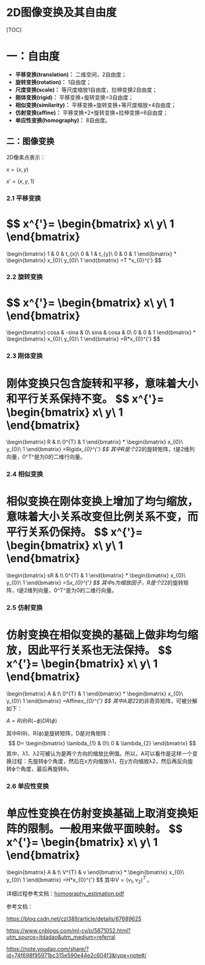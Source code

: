 # 2D图像变换及其自由度

[TOC]

# 一：自由度

- **平移变换(translation)：** 二维空间，2自由度；
- **旋转变换(rotation)：** 1自由度；
- **尺度变换(scale)：** 等尺度缩放1自由度，拉伸变换2自由度；
- **刚体变换(rigid)：** 平移变换+旋转变换=3自由度；
- **相似变换(similarity)：** 平移变换+旋转变换+等尺度缩放=4自由度；
- **仿射变换(affine)：** 平移变换+2*旋转变换+拉伸变换=6自由度；
- **单应性变换(homography)：** 8自由度。





## 二：图像变换

2D像素点表示：

$x=(x, y)$

$x' = (x, y, 1)$

### 2.1 平移变换

$$
x^{'}=
\begin{bmatrix}
x\\ 
y\\ 
1
\end{bmatrix}
=
\begin{bmatrix}
1 & 0 & t_{x}\\
0 & 1 & t_{y}\\ 
0 & 0 & 1
\end{bmatrix}
*
\begin{bmatrix}
x_{0}\\ 
y_{0}\\ 
1
\end{bmatrix}
=T *x_{0}^{'}
$$

### 2.2 旋转变换

$$
x^{'}=
\begin{bmatrix}
x\\
y\\
1
\end{bmatrix}
=
\begin{bmatrix}
cosa & -sina & 0\\
sina & cosa & 0\\ 
0 & 0 & 1
\end{bmatrix}
*
\begin{bmatrix}
x_{0}\\ 
y_{0}\\
1
\end{bmatrix}
=R*x_{0}^{'}
$$

### 2.3 刚体变换

刚体变换只包含旋转和平移，意味着大小和平行关系保持不变。
$$
x^{'}=
\begin{bmatrix}
x\\
y\\
1
\end{bmatrix}
=
\begin{bmatrix}
R & t\\
0^{T} & 1
\end{bmatrix}
*
\begin{bmatrix}
x_{0}\\ 
y_{0}\\
1
\end{bmatrix}
=Rigid*x_{0}^{'}
$$
其中R是个2*2的旋转矩阵，t是2维列向量，0^T^是为0的二维行向量。

### 2.4 相似变换

相似变换在刚体变换上增加了均匀缩放，意味着大小关系改变但比例关系不变，而平行关系仍保持。
$$
x^{'}=
\begin{bmatrix}
x\\
y\\
1
\end{bmatrix}
=
\begin{bmatrix}
sR & t\\
0^{T} & 1
\end{bmatrix}
*
\begin{bmatrix}
x_{0}\\ 
y_{0}\\
1
\end{bmatrix}
=S*x_{0}^{'}
$$
其中s为缩放因子，R是个2*2的旋转矩阵，t是2维列向量，0^T^是为0的二维行向量。

### 2.5 仿射变换

仿射变换在相似变换的基础上做非均匀缩放，因此平行关系也无法保持。
$$
x^{'}=
\begin{bmatrix}
x\\
y\\
1
\end{bmatrix}
=
\begin{bmatrix}
A & t\\
0^{T} & 1
\end{bmatrix}
*
\begin{bmatrix}
x_{0}\\ 
y_{0}\\
1
\end{bmatrix}
=Affine*x_{0}^{'}
$$
其中A是2*2的非奇异矩阵，可被分解如下：

$A=R(\theta)R(-\phi)DR(\phi)$

其中R(θ)、R(ϕ)是旋转矩阵，D是对角矩阵：
$$
D=
\begin{bmatrix}
\lambda_{1} & 0\\ 
0 & \lambda_{2}
\end{bmatrix}
$$
其中，λ1、λ2可被认为是两个方向的缩放比例值。所以，A可以看作是这样一个变换过程：先旋转ϕ个角度，然后在x方向缩放λ1，在y方向缩放λ2，然后再反向旋转ϕ个角度，最后再旋转θ。

### 2.6 单应性变换

单应性变换在仿射变换基础上取消变换矩阵的限制。一般用来做平面映射。
$$
x^{'}=
\begin{bmatrix}
x\\
y\\
1
\end{bmatrix}
=
\begin{bmatrix}
A & t\\
V^{T} & v
\end{bmatrix}
*
\begin{bmatrix}
x_{0}\\ 
y_{0}\\
1
\end{bmatrix}
=H*x_{0}^{'}
$$
其中$V=(v_{1},v_{2})^{T}$ 。

详细过程参考文档：[homography_estimation.pdf](./homography_estimation.pdf)











参考文档：

https://blog.csdn.net/czl389/article/details/67689625

https://www.cnblogs.com/ml-cv/p/5871052.html?utm_source=itdadao&utm_medium=referral

https://note.youdao.com/share/?id=74f698f95971bc315e590e44e2c604f3&type=note#/



